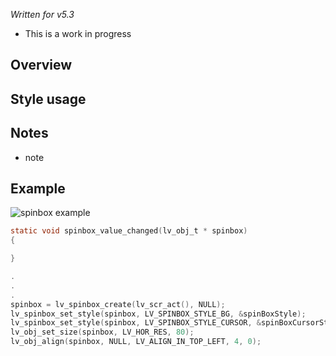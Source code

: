 _Written for v5.3_

- This is a work in progress

## Overview



## Style usage

## Notes

- note

## Example
![spinbox example](https://user-images.githubusercontent.com/13847288/47869506-6676d000-de07-11e8-807b-1dbaa238e2c8.gif)
```c
static void spinbox_value_changed(lv_obj_t * spinbox)
{

}

.
.
.
spinbox = lv_spinbox_create(lv_scr_act(), NULL);
lv_spinbox_set_style(spinbox, LV_SPINBOX_STYLE_BG, &spinBoxStyle);
lv_spinbox_set_style(spinbox, LV_SPINBOX_STYLE_CURSOR, &spinBoxCursorStyle);
lv_obj_set_size(spinbox, LV_HOR_RES, 80);
lv_obj_align(spinbox, NULL, LV_ALIGN_IN_TOP_LEFT, 4, 0);
```